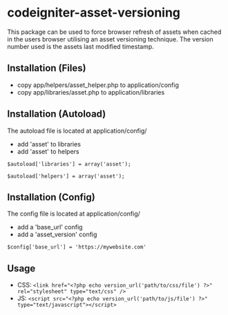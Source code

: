 # codeigniter-asset-versioning
This package can be used to force browser refresh of assets when cached in the users browser utilising an asset versioning technique. The version number used is the assets last modified timestamp.

## Installation (Files)

* copy app/helpers/asset_helper.php to application/config
* copy app/libraries/asset.php to application/libraries

## Installation (Autoload)

The autoload file is located at application/config/

* add 'asset' to libraries
* add 'asset' to helpers

`$autoload['libraries'] = array('asset');`

`$autoload['helpers'] = array('asset');`

## Installation (Config)

The config file is located at application/config/

* add a 'base_url' config
* add a 'asset_version' config

`$config['base_url'] = 'https://mywebsite.com'`

## Usage

* CSS: `<link href="<?php echo version_url('path/to/css/file') ?>" rel="stylesheet" type="text/css" />`
* JS: `<script src="<?php echo version_url('path/to/js/file') ?>" type="text/javascript"></script>`
